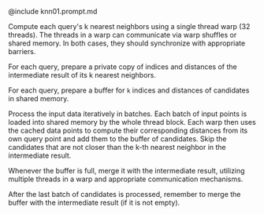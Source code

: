 @include knn01.prompt.md

Compute each query's k nearest neighbors using a single thread warp (32 threads). The threads in a warp can communicate via warp shuffles or shared memory. In both cases, they should synchronize with appropriate barriers.

For each query, prepare a private copy of indices and distances of the intermediate result of its k nearest neighbors.

For each query, prepare a buffer for `k` indices and distances of candidates in shared memory.

Process the input data iteratively in batches. Each batch of input points is loaded into shared memory by the whole thread block. Each warp then uses the cached data points to compute their corresponding distances from its own query point and add them to the buffer of candidates. Skip the candidates that are not closer than the k-th nearest neighbor in the intermediate result.

Whenever the buffer is full, merge it with the intermediate result, utilizing multiple threads in a warp and appropriate communication mechanisms.

After the last batch of candidates is processed, remember to merge the buffer with the intermediate result (if it is not empty).
